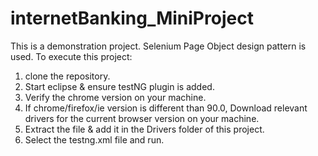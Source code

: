 # internetBanking_MiniProject

This is a demonstration project. Selenium Page Object design pattern is used. 
To execute this project: 
1. clone the repository.
2. Start eclipse & ensure testNG plugin is added.
3. Verify the chrome version on your machine. 
4. If chrome/firefox/ie version is different than 90.0, Download relevant drivers for the current browser version on your machine.
5. Extract the file & add it in the Drivers folder of this project.
6. Select the testng.xml file and run.   
